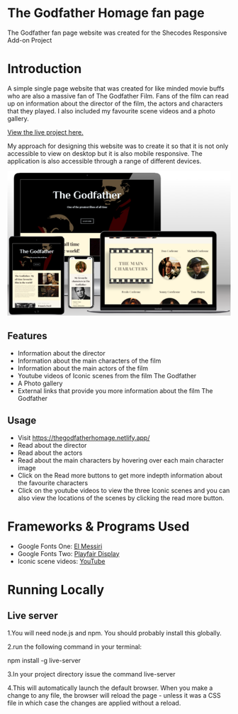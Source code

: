 # The Godfather Homage fan page

The Godfather fan page website was created for the Shecodes Responsive Add-on Project

# Introduction

A simple single page website that was created for like minded movie buffs who are also a massive fan of The Godfather Film. Fans of the film can read up on information about the director of the film, the actors and characters that they played. I also included my favourite scene videos and a photo gallery.

[View the live project here.](https://thegodfatherhomage.netlify.app/)

My approach for designing this website was to create it so that it is not only accessible to view on desktop but it is also mobile responsive. The application is also accessible through a range of different devices.

![page mock up.](/images/godfather-mockup.png)

## Features

- Information about the director
- Information about the main characters of the film
- Information about the main actors of the film
- Youtube videos of Iconic scenes from the film The Godfather
- A Photo gallery
- External links that provide you more information about the film The Godfather

## Usage

- Visit https://thegodfatherhomage.netlify.app/
- Read about the director
- Read about the actors
- Read about the main characters by hovering over each main character image
- Click on the Read more buttons to get more indepth information about the favourite characters
- Click on the youtube videos to view the three Iconic scenes and you can also view the locations of the scenes by clicking the read more button.

# Frameworks & Programs Used

- Google Fonts One: [El Messiri](https://fonts.google.com/specimen/El+Messiri?query=El+Messiri)
- Google Fonts Two: [Playfair Display](https://fonts.google.com/specimen/Playfair+Display?query=Playfair+Display)
- Iconic scene videos: [YouTube](https://www.youtube.com/)

# Running Locally

## Live server

1.You will need node.js and npm. You should probably install this globally.

2.run the following command in your terminal:

npm install -g live-server

3.In your project directory issue the command live-server

4.This will automatically launch the default browser. When you make a change to any file, the browser will reload the page - unless it was a CSS file in which case the changes are applied without a reload.
